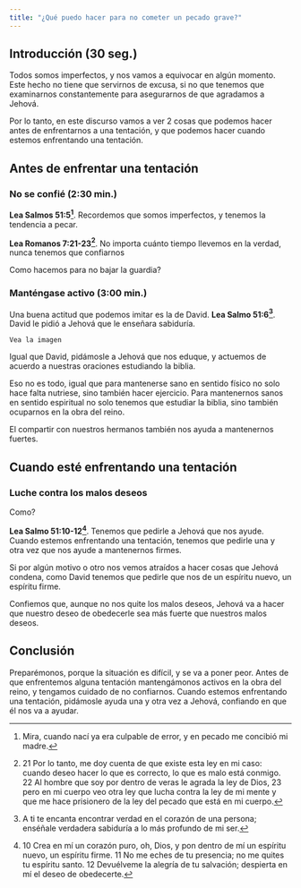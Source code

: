 ```yaml
---
title: "¿Qué puedo hacer para no cometer un pecado grave?"
---
```


## Introducción (30 seg.)

Todos somos imperfectos, y nos vamos a equivocar en algún momento. Este hecho
no tiene que servirnos de excusa, si no que tenemos que examinarnos
constantemente para asegurarnos de que agradamos a Jehová.

Por lo tanto, en este discurso vamos a ver 2 cosas que podemos hacer antes de
enfrentarnos a una tentación, y que podemos hacer cuando estemos enfrentando
una tentación.

## Antes de enfrentar una tentación

### No se confié (2:30 min.)

**Lea Salmos 51:5[^1]**. Recordemos que somos imperfectos, y tenemos la
tendencia a pecar.

[^1]: Mira, cuando nací ya era culpable de error, y en pecado me concibió mi
madre.

**Lea Romanos 7:21-23[^2]**. No importa cuánto tiempo llevemos en la verdad,
nunca tenemos que confiarnos

[^2]: 21 Por lo tanto, me doy cuenta de que existe esta ley en mi caso: cuando
deseo hacer lo que es correcto, lo que es malo está conmigo. 22 Al hombre que
soy por dentro de veras le agrada la ley de Dios, 23 pero en mi cuerpo veo otra
ley que lucha contra la ley de mi mente y que me hace prisionero de la ley del
pecado que está en mi cuerpo.

Como hacemos para no bajar la guardia?

### Manténgase activo (3:00 min.)

Una buena actitud que podemos imitar es la de David. **Lea Salmo 51:6[^3]**.
David le pidió a Jehová que le enseñara sabiduría.

[^3]: A ti te encanta encontrar verdad en el corazón de una persona; enséñale
verdadera sabiduría a lo más profundo de mi ser.

`Vea la imagen`

Igual que David, pidámosle a Jehová que nos eduque, y actuemos de acuerdo
a nuestras oraciones estudiando la biblia.

Eso no es todo, igual que para mantenerse sano en sentido físico no solo hace
falta nutriese, sino también hacer ejercicio. Para mantenernos sanos en sentido
espiritual no solo tenemos que estudiar la biblia, sino también ocuparnos en la
obra del reino.

El compartir con nuestros hermanos también nos ayuda a mantenernos fuertes.

## Cuando esté enfrentando una tentación

### Luche contra los malos deseos

Como?

**Lea Salmo 51:10-12[^4]**. Tenemos que pedirle a Jehová que nos ayude. Cuando
estemos enfrentando una tentación, tenemos que pedirle una y otra vez que nos
ayude a mantenernos firmes.

[^4]: 10 Crea en mí un corazón puro, oh, Dios, y pon dentro de mí un espíritu
nuevo, un espíritu firme. 11 No me eches de tu presencia; no me quites tu
espíritu santo. 12 Devuélveme la alegría de tu salvación; despierta en mí el
deseo de obedecerte.

Si por algún motivo o otro nos vemos atraídos a hacer cosas que Jehová condena,
como David tenemos que pedirle que nos de un espíritu nuevo, un espíritu firme.

Confiemos que, aunque no nos quite los malos deseos, Jehová va a hacer que
nuestro deseo de obedecerle sea más fuerte que nuestros malos deseos.

## Conclusión

Preparémonos, porque la situación es difícil, y se va a poner peor. Antes de
que enfrentemos alguna tentación mantengámonos activos en la obra del reino,
y tengamos cuidado de no confiarnos. Cuando estemos enfrentando una tentación,
pidámosle ayuda una y otra vez a Jehová, confiando en que él nos va a ayudar.

<!--
vim: conceallevel=0
-->
